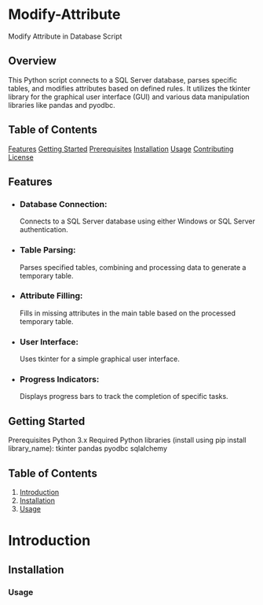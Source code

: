 # Modify-Attribute
Modify Attribute in Database Script

## Overview
This Python script connects to a SQL Server database, parses specific tables, and modifies attributes based on defined rules. It utilizes the tkinter library for the graphical user interface (GUI) and various data manipulation libraries like pandas and pyodbc.

## Table of Contents
[Features](#Features)
[Getting Started](#GettingStarted)
[Prerequisites](#Prerequisites)
[Installation](#Installation)
[Usage](#Usage)
[Contributing](#Contributing)
[License](#License)


## Features
* ### Database Connection:
  Connects to a SQL Server database using either Windows or SQL Server authentication.
* ### Table Parsing:
  Parses specified tables, combining and processing data to generate a temporary table.
* ### Attribute Filling:
  Fills in missing attributes in the main table based on the processed temporary table.
* ### User Interface:
  Uses tkinter for a simple graphical user interface.
* ### Progress Indicators:
  Displays progress bars to track the completion of specific tasks.

## Getting Started
Prerequisites
Python 3.x
Required Python libraries (install using pip install library_name):
tkinter
pandas
pyodbc
sqlalchemy

## Table of Contents
1. [Introduction](#introduction)
2. [Installation](#installation)
3. [Usage](#usage)
# Introduction
## Installation
### Usage



